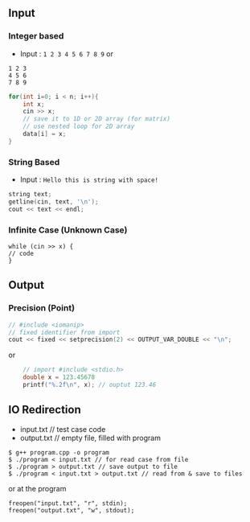 ## Input 
### Integer based 
* Input : ```1 2 3 4 5 6 7 8 9``` or
```
1 2 3
4 5 6
7 8 9
```

``` c++
for(int i=0; i < n; i++){
    int x;
    cin >> x;
    // save it to 1D or 2D array (for matrix)
    // use nested loop for 2D array
    data[i] = x;
}
```

### String Based
* Input : ``` Hello this is string with space! ```
``` c++
string text;
getline(cin, text, '\n');
cout << text << endl;
```

### Infinite Case (Unknown Case)
```
while (cin >> x) {
// code
}
```

## Output
### Precision (Point)
``` c++
// #include <iomanip>
// fixed identifier from import
cout << fixed << setprecision(2) << OUTPUT_VAR_DOUBLE << "\n";
```
or 
``` c++
    // import #include <stdio.h>
    double x = 123.45678
    printf("%.2f\n", x); // ouptut 123.46
```

## IO Redirection
* input.txt // test case code
* output.txt // empty file, filled with program
```
$ g++ program.cpp -o program
$ ./program < input.txt // for read case from file
$ ./program > output.txt // save output to file
$ ./program < input.txt > output.txt // read from & save to files
```

or at the program
```
freopen("input.txt", "r", stdin);
freopen("output.txt", "w", stdout);
```